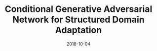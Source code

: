 ---
title: "Conditional Generative Adversarial Network for Structured Domain Adaptation"
collection: publications
authors: '<strong>Weixiang Hong</strong>, Zhenzhen Wang, <a href="http://users.ece.northwestern.edu/~mya671">Ming Yang</a>, <a href="https://cse.buffalo.edu/~jsyuan">Junsong Yuan</a>'
date: 2018-10-04
venue: 'IEEE Conference on Computer Vision and Pattern Recognition (CVPR)'
paperurl: 'https://openaccess.thecvf.com/content_cvpr_2018/html/Hong_Conditional_Generative_Adversarial_CVPR_2018_paper.html'
---